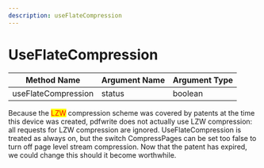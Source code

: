 ```yaml
---
description: useFlateCompression
---
```


# UseFlateCompression

| Method Name         | Argument Name | Argument Type |
| ------------------- | ------------- | ------------- |
| useFlateCompression | status        | boolean       |

Because the <mark style="color:red;">LZW</mark> compression scheme was covered by patents at the time this device was created, pdfwrite does not actually use LZW compression: all requests for LZW compression are ignored. UseFlateCompression is treated as always on, but the switch CompressPages can be set too false to turn off page level stream compression. Now that the patent has expired, we could change this should it become worthwhile.



